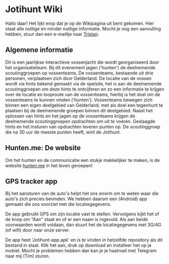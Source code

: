 # Jotihunt Wiki
Hallo daar! Het lijkt erop dat je op de Wikipagina uit bent gekomen. Hier staat alle nuttige en minder nuttige informatie. Mocht je nog een aanvulling hebben, stuur dan een e-mailtje naar [Tristan](mailto:info@tristandeboer.nl).

## Algemene informatie
Dit is een jaarlijkse interactieve vossenjacht die wordt georganiseerd door het organisatieteam. Bij dit evenement jagen ('hunten') de deelnemende scoutinggroepen op vossenteams. De vossenteams, bestaande uit drie personen, verplaatsen zich door Gelderland. De locatie van de vossen wordt via hints bekend gemaakt via de spelsite, het is aan de deelnemende scoutinggroepen om deze hints te ontcijferen en zo een informatie te krijgen over de locatie en  looproute van de vossenteams, hierbij is het doel om de vossenteams te kunnen vinden ('hunten'). Vossenteams bewegen zich binnen een eigen deelgebied van Gelderland, met als doel een tegenhunt te plaatsen bij de deelnemende groepen binnen dit deelgebied. Naast het oplossen van hints en het jagen op de vossenteams krijgen de deelnemende scoutinggroepen opdrachten om uit te voeren. Geslaagde hints en het insturen van opdrachten leveren punten op. De scoutinggroep die na 30 uur de meeste punten heeft, wint de Jotihunt. 

## Hunten.me: De website
Om het hunten en de communicatie een stukje makkelijker te maken, is de website [hunten.me](https://hunten.me) in het leven geroepen!

## GPS tracker app
Bij het aansturen van de auto's helpt het ons enorm om te weten waar die auto's zich precies bevinden. We hebben daarom een (Android) app gemaakt die ons voorziet met die locatiegegevens.

De app gebruikt GPS om zijn locatie vast te stellen. Vervolgens kijkt het of de knop om "Aan" staat en of er een naam is ingevuld. Als aan beide voorwaarden wordt voldaan, dan stuurt het de locatiegegevens met 3G/4G (of wifi) door naar onze server.

De app heet 'Jotihunt-app.apk' en is te vinden in hetzelfde repository als dit bestand in staat. Klik het aan, druk op download en installeer het op je mobiel. Mocht je problemen hebben dan kan je je haatmail met Telegram naar mij (Tim) sturen. 